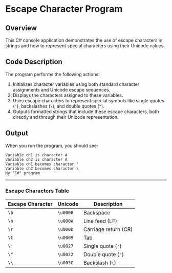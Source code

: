 # Escape Character Program

## Overview
This C# console application demonstrates the use of escape characters in strings and how to represent special characters using their Unicode values.

## Code Description
The program performs the following actions:
1. Initializes character variables using both standard character assignments and Unicode escape sequences.
2. Displays the characters assigned to these variables.
3. Uses escape characters to represent special symbols like single quotes (`'`), backslashes (`\`), and double quotes (`"`).
4. Outputs formatted strings that include these escape characters, both directly and through their Unicode representation.

## Output
When you run the program, you should see:
```
Variable ch1 is character A
Variable ch2 is character A
Variable ch1 becomes character '
Variable ch2 becomes character \
My "C#" program
```

---
### Escape Characters Table

| Escape Character | Unicode | Description                     |
|------------------|---------|---------------------------------|
| `\b`             | `\u0008`| Backspace                       |
| `\n`             | `\u000A`| Line feed (LF)                 |
| `\r`             | `\u000D`| Carriage return (CR)            |
| `\t`             | `\u0009`| Tab                             |
| `\'`             | `\u0027`| Single quote (`'`)             |
| `\"`             | `\u0022`| Double quote (`"`)             |
| `\\`             | `\u005C`| Backslash (`\`)                |
